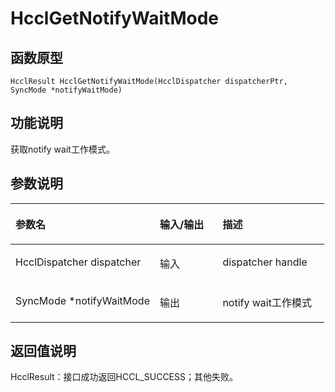 # HcclGetNotifyWaitMode 

## 函数原型<a name="zh-cn_topic_0000001926623844_section479mcpsimp"></a>

```
HcclResult HcclGetNotifyWaitMode(HcclDispatcher dispatcherPtr, SyncMode *notifyWaitMode)
```

## 功能说明<a name="zh-cn_topic_0000001926623844_section481mcpsimp"></a>

获取notify wait工作模式。

## 参数说明<a name="zh-cn_topic_0000001926623844_section483mcpsimp"></a>

<a name="zh-cn_topic_0000001926623844_table484mcpsimp"></a>
<table><thead align="left"><tr id="zh-cn_topic_0000001926623844_row490mcpsimp"><th class="cellrowborder" valign="top" width="46%" id="mcps1.1.4.1.1"><p id="zh-cn_topic_0000001926623844_p492mcpsimp"><a name="zh-cn_topic_0000001926623844_p492mcpsimp"></a><a name="zh-cn_topic_0000001926623844_p492mcpsimp"></a>参数名</p>
</th>
<th class="cellrowborder" valign="top" width="20%" id="mcps1.1.4.1.2"><p id="zh-cn_topic_0000001926623844_p494mcpsimp"><a name="zh-cn_topic_0000001926623844_p494mcpsimp"></a><a name="zh-cn_topic_0000001926623844_p494mcpsimp"></a>输入/输出</p>
</th>
<th class="cellrowborder" valign="top" width="34%" id="mcps1.1.4.1.3"><p id="zh-cn_topic_0000001926623844_p496mcpsimp"><a name="zh-cn_topic_0000001926623844_p496mcpsimp"></a><a name="zh-cn_topic_0000001926623844_p496mcpsimp"></a>描述</p>
</th>
</tr>
</thead>
<tbody><tr id="zh-cn_topic_0000001926623844_row498mcpsimp"><td class="cellrowborder" valign="top" width="46%" headers="mcps1.1.4.1.1 "><p id="zh-cn_topic_0000001926623844_p500mcpsimp"><a name="zh-cn_topic_0000001926623844_p500mcpsimp"></a><a name="zh-cn_topic_0000001926623844_p500mcpsimp"></a>HcclDispatcher dispatcher</p>
</td>
<td class="cellrowborder" valign="top" width="20%" headers="mcps1.1.4.1.2 "><p id="zh-cn_topic_0000001926623844_p502mcpsimp"><a name="zh-cn_topic_0000001926623844_p502mcpsimp"></a><a name="zh-cn_topic_0000001926623844_p502mcpsimp"></a>输入</p>
</td>
<td class="cellrowborder" valign="top" width="34%" headers="mcps1.1.4.1.3 "><p id="zh-cn_topic_0000001926623844_p504mcpsimp"><a name="zh-cn_topic_0000001926623844_p504mcpsimp"></a><a name="zh-cn_topic_0000001926623844_p504mcpsimp"></a>dispatcher handle</p>
</td>
</tr>
<tr id="zh-cn_topic_0000001926623844_row505mcpsimp"><td class="cellrowborder" valign="top" width="46%" headers="mcps1.1.4.1.1 "><p id="zh-cn_topic_0000001926623844_p507mcpsimp"><a name="zh-cn_topic_0000001926623844_p507mcpsimp"></a><a name="zh-cn_topic_0000001926623844_p507mcpsimp"></a>SyncMode *notifyWaitMode</p>
</td>
<td class="cellrowborder" valign="top" width="20%" headers="mcps1.1.4.1.2 "><p id="zh-cn_topic_0000001926623844_p509mcpsimp"><a name="zh-cn_topic_0000001926623844_p509mcpsimp"></a><a name="zh-cn_topic_0000001926623844_p509mcpsimp"></a>输出</p>
</td>
<td class="cellrowborder" valign="top" width="34%" headers="mcps1.1.4.1.3 "><p id="zh-cn_topic_0000001926623844_p511mcpsimp"><a name="zh-cn_topic_0000001926623844_p511mcpsimp"></a><a name="zh-cn_topic_0000001926623844_p511mcpsimp"></a>notify wait工作模式</p>
</td>
</tr>
</tbody>
</table>

## 返回值说明<a name="zh-cn_topic_0000001926623844_section512mcpsimp"></a>

HcclResult：接口成功返回HCCL\_SUCCESS；其他失败。

